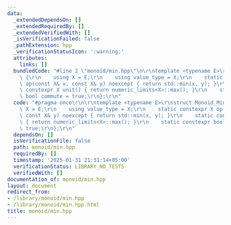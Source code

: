 ```yaml
---
data:
  _extendedDependsOn: []
  _extendedRequiredBy: []
  _extendedVerifiedWith: []
  _isVerificationFailed: false
  _pathExtension: hpp
  _verificationStatusIcon: ':warning:'
  attributes:
    links: []
  bundledCode: "#line 2 \"monoid/min.hpp\"\n\r\ntemplate <typename E>\r\nstruct Monoid_Min\
    \ {\r\n    using X = E;\r\n    using value_type = X;\r\n    static constexpr X\
    \ op(const X& x, const X& y) noexcept { return std::min(x, y); }\r\n    static\
    \ constexpr X unit() { return numeric_limits<X>::max(); }\r\n    static constexpr\
    \ bool commute = true;\r\n};\r\n"
  code: "#pragma once\r\n\r\ntemplate <typename E>\r\nstruct Monoid_Min {\r\n    using\
    \ X = E;\r\n    using value_type = X;\r\n    static constexpr X op(const X& x,\
    \ const X& y) noexcept { return std::min(x, y); }\r\n    static constexpr X unit()\
    \ { return numeric_limits<X>::max(); }\r\n    static constexpr bool commute =\
    \ true;\r\n};\r\n"
  dependsOn: []
  isVerificationFile: false
  path: monoid/min.hpp
  requiredBy: []
  timestamp: '2025-01-31 21:31:14+05:00'
  verificationStatus: LIBRARY_NO_TESTS
  verifiedWith: []
documentation_of: monoid/min.hpp
layout: document
redirect_from:
- /library/monoid/min.hpp
- /library/monoid/min.hpp.html
title: monoid/min.hpp
---
```


